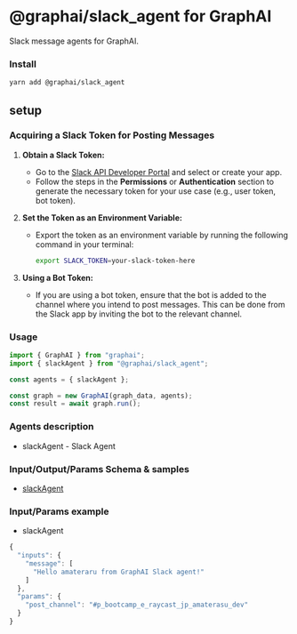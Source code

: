 
# @graphai/slack_agent for GraphAI

Slack message agents for GraphAI.

### Install

```sh
yarn add @graphai/slack_agent
```

## setup

### Acquiring a Slack Token for Posting Messages

1. **Obtain a Slack Token:**
   - Go to the [Slack API Developer Portal](https://api.slack.com/apps) and select or create your app.
   - Follow the steps in the **Permissions** or **Authentication** section to generate the necessary token for your use case (e.g., user token, bot token).

2. **Set the Token as an Environment Variable:**
   - Export the token as an environment variable by running the following command in your terminal:
     ```bash
     export SLACK_TOKEN=your-slack-token-here
     ```

3. **Using a Bot Token:**
   - If you are using a bot token, ensure that the bot is added to the channel where you intend to post messages. This can be done from the Slack app by inviting the bot to the relevant channel.

### Usage

```typescript
import { GraphAI } from "graphai";
import { slackAgent } from "@graphai/slack_agent";

const agents = { slackAgent };

const graph = new GraphAI(graph_data, agents);
const result = await graph.run();
```

### Agents description
- slackAgent - Slack Agent

### Input/Output/Params Schema & samples
 - [slackAgent](https://github.com/receptron/graphai-agents/blob/main/docs/agentDocs/messaging/slackAgent.md)

### Input/Params example
 - slackAgent

```typescript
{
  "inputs": {
    "message": [
      "Hello amateraru from GraphAI Slack agent!"
    ]
  },
  "params": {
    "post_channel": "#p_bootcamp_e_raycast_jp_amaterasu_dev"
  }
}
```










